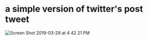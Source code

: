 # a simple version of twitter's post tweet
![Screen Shot 2019-03-29 at 4 42 21 PM](https://user-images.githubusercontent.com/47084285/55244558-b08ea100-5241-11e9-93e5-6c1e35ba7839.png)

